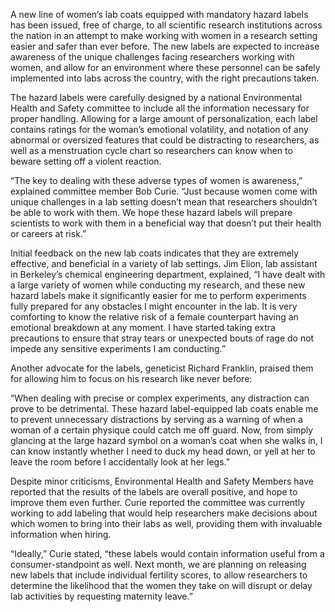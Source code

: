 A new line of women’s lab coats equipped with mandatory hazard labels has been issued, free of charge, to all scientific research institutions across the nation in an attempt to make working with women in a research setting easier and safer than ever before. The new labels are expected to increase awareness of the unique challenges facing researchers working with women, and allow for an environment where these personnel can be safely implemented into labs across the country, with the right precautions taken.

The hazard labels were carefully designed by a national Environmental Health and Safety committee to include all the information necessary for proper handling. Allowing for a large amount of personalization, each label contains ratings for the woman’s emotional volatility, and notation of any abnormal or oversized features that could be distracting to researchers, as well as a menstruation cycle chart so researchers can know when to beware setting off a violent reaction.

“The key to dealing with these adverse types of women is awareness,” explained committee member Bob Curie. “Just because women come with unique challenges in a lab setting doesn’t mean that researchers shouldn’t be able to work with them. We hope these hazard labels will prepare scientists to work with them in a beneficial way that doesn’t put their health or careers at risk.”

Initial feedback on the new lab coats indicates that they are extremely effective, and beneficial in a variety of lab settings. Jim Elion, lab assistant in Berkeley’s chemical engineering department, explained, “I have dealt with a large variety of women while conducting my research, and these new hazard labels make it significantly easier for me to perform experiments fully prepared for any obstacles I might encounter in the lab. It is very comforting to know the relative risk of a female counterpart having an emotional breakdown at any moment. I have started taking extra precautions to ensure that stray tears or unexpected bouts of rage do not impede any sensitive experiments I am conducting.”

Another advocate for the labels, geneticist Richard Franklin, praised them for allowing him to focus on his research like never before:

“When dealing with precise or complex experiments, any distraction can prove to be detrimental. These hazard label-equipped lab coats enable me to prevent unnecessary distractions by serving as a warning of when a woman of a certain physique could catch me off guard. Now, from simply glancing at the large hazard symbol on a woman’s coat when she walks in, I can know instantly whether I need to duck my head down, or yell at her to leave the room before I accidentally look at her legs.”

Despite minor criticisms, Environmental Health and Safety Members have reported that the results of the labels are overall positive, and hope to improve them even further. Curie reported the committee was currently working to add labeling that would help researchers make decisions about which women to bring into their labs as well, providing them with invaluable information when hiring.

“Ideally,” Curie stated, “these labels would contain information useful from a consumer-standpoint as well. Next month, we are planning on releasing new labels that include individual fertility scores, to allow researchers to determine the likelihood that the women they take on will disrupt or delay lab activities by requesting maternity leave.”
